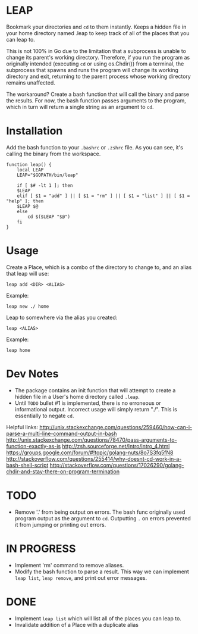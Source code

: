 # LEAP

Bookmark your directories and `cd` to them instantly. Keeps a hidden file in your home directory named .leap to keep track of all of the places that you can leap to.

This is not 100% in Go due to the limitation that a subprocess is unable to change its parent's working directory. Therefore, if you run the program as originally intended (executing `cd` or using os.Chdir()) from a terminal, the subprocess that spawns and runs the program will change its working directory and exit, returning to the parent process whose working directory remains unaffected.

The workaround? Create a bash function that will call the binary and parse the results. For now, the bash function passes arguments to the program, which in turn will return a single string as an argument to `cd`.

# Installation

Add the bash function to your `.bashrc` or `.zshrc` file. As you can see, it's calling the binary from the workspace.
```
function leap() {
    local LEAP
    LEAP="$GOPATH/bin/leap"

    if [ $# -lt 1 ]; then
	$LEAP
    elif [ $1 = "add" ] || [ $1 = "rm" ] || [ $1 = "list" ] || [ $1 = "help" ]; then
	$LEAP $@
    else
        cd $($LEAP "$@")
    fi
}

```

# Usage

Create a Place, which is a combo of the directory to change to, and an alias that leap will use:
```
leap add <DIR> <ALIAS>
```

Example:
```
leap new ./ home
```

Leap to somewhere via the alias you created:
```
leap <ALIAS>
```

Example:
```
leap home
```

# Dev Notes

- The package contains an init function that will attempt to create a hidden file in a User's home directory called `.leap`.
- Until `TODO` bullet #1 is implemented, there is no erroneous or informational output. Incorrect usage will simply return "./". This is essentially to negate `cd`.

Helpful links:
http://unix.stackexchange.com/questions/259460/how-can-i-parse-a-multi-line-command-output-in-bash
http://unix.stackexchange.com/questions/78470/pass-arguments-to-function-exactly-as-is
http://zsh.sourceforge.net/Intro/intro_4.html
https://groups.google.com/forum/#!topic/golang-nuts/8o7S3fq5fN8
http://stackoverflow.com/questions/255414/why-doesnt-cd-work-in-a-bash-shell-script
http://stackoverflow.com/questions/17026290/golang-chdir-and-stay-there-on-program-termination


# TODO
- Remove '.' from being output on errors. The bash func originally used program output as the argument to `cd`. Outputting `.` on errors prevented it from jumping or printing out errors.

# IN PROGRESS
- Implement 'rm' command to remove aliases.
- Modify the bash function to parse a result. This way we can implement `leap list`, `leap remove`, and print out error messages.

# DONE

- Implement `leap list` which will list all of the places you can leap to.
- Invalidate addition of a Place with a duplicate alias